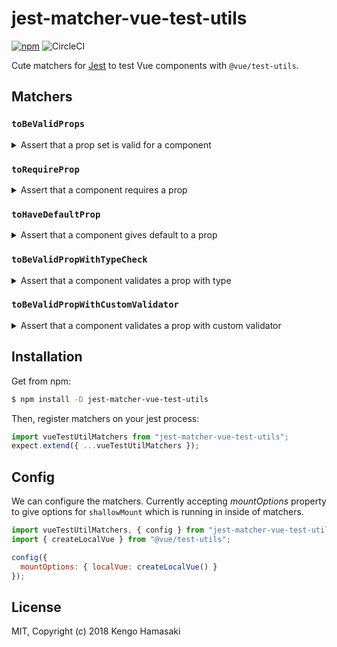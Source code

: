 # jest-matcher-vue-test-utils

[![npm](https://img.shields.io/npm/v/jest-matcher-vue-test-utils.svg?style=for-the-badge)](https://www.npmjs.com/package/jest-matcher-vue-test-utils)
![CircleCI](https://img.shields.io/circleci/project/github/hmsk/jest-matcher-vue-test-utils.svg?style=for-the-badge)

Cute matchers for [Jest](https://facebook.github.io/jest)  to test Vue components with `@vue/test-utils`.

## Matchers

### `toBeValidProps`

<details>
  <summary>Assert that a prop set is valid for a component</summary>
  
```js
// name-require-and-fullname-is-validated-component.vue
props: {
  name: {
    type: String,
    required: true
  }
  fullname: {
    validator: function (val) {
      return !!val && val.match(/.+\s.+/);
    }
  }
}
```

```js
import Component from "./name-require-and-fullname-is-validated-component.vue";

it("component validates props", () => {
  expect(Component).toBeValidProps({ name: "required name", fullName: "Kengo Hamasaki" }); // Passes
  expect(Component).toBeValidProps({ fullName: "Kengo Hamasaki" }); // Fails
  expect(Component).toBeValidProps({ name: "required name", fullName: "Kengo" }); // Fails
});
```
</details>

### `toRequireProp`

<details>
  <summary>Assert that a component requires a prop</summary>
  
```js
// name-require-component.vue
props: {
  name: {
    type: String,
    required: true
  }
}
```

```js
import Component from "./name-require-component.vue";

it("component requires name prop", () => {
  expect(Component).toRequireProp("name"); // Passes
  expect(Component).toRequireProp("birthday"); // Fails
});
```
</details>

### `toHaveDefaultProp`

<details>
  <summary>Assert that a component gives default to a prop</summary>
  
```js
// default-address-component.vue
props: {
  address: {
    type: String,
    default: "Kitakyushu, Japan"
  }
}
```

```js
import Component from "./default-address-component.vue";

it("component gives default value for address prop", () => {
  expect(Component).toHaveDefaultProp("address", "Kitakyushu, Japan"); // Passes
  expect(Component).toHaveDefaultProp("address", "San Francisco, US"); // Fails
});
```
</details>

### `toBeValidPropWithTypeCheck`

<details>
  <summary>Assert that a component validates a prop with type</summary>
  
```js
// takes-zipcode-component.vue
props: {
  zipcode: {
    type: String
  }
}

```

```js
import Component from "./takes-zipcode-component.vue";

it("component validates zipcode prop", () => {
  expect(Component).toBeValidPropWithTypeCheck("zipcode", "94103"); // Passes
  expect(Component).toBeValidPropWithTypeCheck("zipcode", 94103); // Fails
});
```
</details>

### `toBeValidPropWithCustomValidator`

<details>
  <summary>Assert that a component validates a prop with custom validator</summary>
  
```js
// fullname-is-validated-component.vue
props: {
  fullname: {
    validator: function (val) {
      return !!val && val.match(/.+\s.+/);
    }
  }
}
```

```js
import Component from "./fullname-is-validated-component.vue";

it("component validates fullname prop", () => {
  expect(Component).toBeValidPropWithCustomValidator("fullname", "Kengo Hamasaki"); // Passes
  expect(Component).toBeValidPropWithCustomValidator("fullname", "Kengo"); // Fails
});
```
</details>

## Installation

Get from npm:

```sh
$ npm install -D jest-matcher-vue-test-utils
```

Then, register matchers on your jest process:

```js
import vueTestUtilMatchers from "jest-matcher-vue-test-utils";
expect.extend({ ...vueTestUtilMatchers });
```

## Config

We can configure the matchers. Currently accepting *mountOptions* property to give options for `shallowMount` which is running in inside of matchers.

```js
import vueTestUtilMatchers, { config } from "jest-matcher-vue-test-utils";
import { createLocalVue } from "@vue/test-utils";

config({
  mountOptions: { localVue: createLocalVue() }
});
```

## License

MIT, Copyright (c) 2018 Kengo Hamasaki
